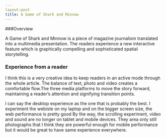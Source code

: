 ```yaml
---
layout:post
title: A Game of Shark and Minnow
---
```


###Overview

A Game of Shark and Minnow is a piece of magazine journalism translated into a multimedia presentation. The readers experience a new interactive feature which is graphically compelling and sophisticated spatial storytelling.

### Experience from a reader
I think this is a very creative idea to keep readers in an active mode through the whole article. The balance of text, photo and video creates a comfortable flow.The three media platforms to move the story forward, maintaining a reader’s attention and signifying transition points. 

I can say the desktop experience as the one that is probably the best.
I experiment the webiste on my laptop and on the bigger screen size, the web performance is pretty good
By the way, the scrolling experiment, video and sound are no longer on tablet and mobile devices. They area only still photographs that I think they are powerful enough for mobile performance but it would be great to have same experience everywhere.
